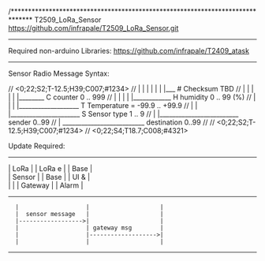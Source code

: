 /******************************************************************************
T2509_LoRa_Sensor
https://github.com/infrapale/T2509_LoRa_Sensor.git
*******************************************************************************

Required non-arduino Libraries:
  https://github.com/infrapale/T2409_atask

*******************************************************************************
Sensor Radio Message Syntax:

  //  <0;22;S2;T-12.5;H39;C007;#1234>
  //   | |  |  |      |   |    |___ # Checksum TBD
  //   | |  |  |      |   |________ C counter 0 .. 999
  //   | |  |  |      |____________ H humidity 0 .. 99 (%)
  //   | |  |  |___________________ T Temperature = -99.9 .. +99.9
  //   | |  |______________________ S Sensor type 1 .. 9
  //   | |_________________________ sender 0..99
  //   | __________________________ destination 0..99
  //
  //  <0;22;S2;T-12.5;H39;C007;#1234>
  //  <0;22;S4;T18.7;C008;#4321>



Update Required:

-------------       --------------       --------------  
| LoRa      |       |  LoRa e    |       |  Base      |  
| Sensor    |       |  Base      |       |  UI &      |  
|           |       |  Gateway   |       |  Alarm     |  
-------------       --------------       --------------  
      |                   |                    |
      |  sensor message   |                    |
      |------------------>|                    |
      |                   | gateway msg        |
      |                   |------------------->|
      |                   |                    |
      
      

*******************************************************************************